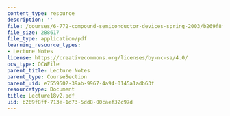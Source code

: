 ```yaml
---
content_type: resource
description: ''
file: /courses/6-772-compound-semiconductor-devices-spring-2003/b269f8ff713e1d735dd800caef32c97d_Lecture18v2.pdf
file_size: 288617
file_type: application/pdf
learning_resource_types:
- Lecture Notes
license: https://creativecommons.org/licenses/by-nc-sa/4.0/
ocw_type: OCWFile
parent_title: Lecture Notes
parent_type: CourseSection
parent_uid: e7559502-39ab-9967-4a94-0145a1adb63f
resourcetype: Document
title: Lecture18v2.pdf
uid: b269f8ff-713e-1d73-5dd8-00caef32c97d
---
```


